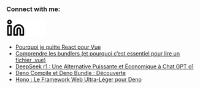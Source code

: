 ### Connect with me:

[![img_contact](./img/linkedin-light.svg)](https://www.linkedin.com/in/mahautlatinis/#gh-light-mode-only)
[![img_contact](./img/linkedin-dark.svg)](https://www.linkedin.com/in/mahautlatinis/#gh-dark-mode-only)

<!-- BLOG-POST-LIST:START -->

- [Pourquoi je quitte React pour Vue](https://mahautlatinis.medium.com/pourquoi-je-quitte-react-pour-vue-6358f5c260e2?source=rss-1b2e93e61379------2)
- [Comprendre les bundlers &lpar;et pourquoi c’est essentiel pour lire un fichier .vue&rpar;](https://mahautlatinis.medium.com/comprendre-les-bundlers-et-pourquoi-cest-essentiel-pour-lire-un-fichier-vue-7b03c5e9ee77?source=rss-1b2e93e61379------2)
- [DeepSeek r1 : Une Alternative Puissante et Économique à Chat GPT o1](https://mahautlatinis.medium.com/deepseek-r1-une-alternative-puissante-et-%C3%A9conomique-%C3%A0-chat-gpt-o1-5ab8dd3d2f1d?source=rss-1b2e93e61379------2)
- [Deno Compile et Deno Bundle : Découverte](https://mahautlatinis.medium.com/deno-compile-et-deno-bundle-d%C3%A9couverte-260157eeed32?source=rss-1b2e93e61379------2)
- [Hono : Le Framework Web Ultra-Léger pour Deno](https://mahautlatinis.medium.com/hono-le-framework-web-ultra-l%C3%A9ger-pour-deno-6af7e523cfcd?source=rss-1b2e93e61379------2)
<!-- BLOG-POST-LIST:END -->
